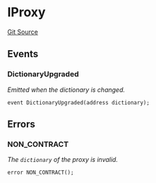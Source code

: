 # IProxy
[Git Source](https://github.com/metacontract/mc/blob/93e4f2d4a013f48ae1db91ed21bff3eb8a27ce1d/src/devkit/Flattened.sol)


## Events
### DictionaryUpgraded
*Emitted when the dictionary is changed.*


```solidity
event DictionaryUpgraded(address dictionary);
```

## Errors
### NON_CONTRACT
*The `dictionary` of the proxy is invalid.*


```solidity
error NON_CONTRACT();
```

